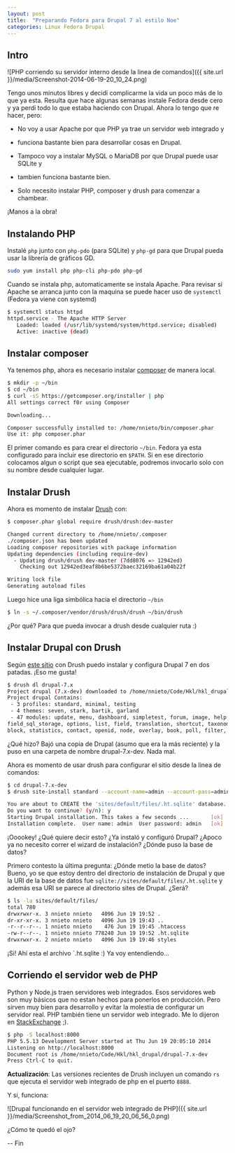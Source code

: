 ```yaml
---
layout: post
title:  "Preparando Fedora para Drupal 7 al estilo Noe"
categories: Linux Fedora Drupal
---
```



## Intro

![PHP corriendo su servidor interno desde la linea de comandos]({{ site.url }}/media/Screenshot-2014-06-19-20_10_24.png)

Tengo unos minutos libres y decidí complicarme la vida un poco más de lo que
ya esta. Resulta que hace algunas semanas instale Fedora desde cero y ya perdi
todo lo que estaba haciendo con Drupal. Ahora lo tengo que re hacer, pero:

* No voy a usar Apache por que PHP ya trae un servidor web integrado y
* funciona bastante bien para desarrollar cosas en Drupal.

* Tampoco voy a instalar MySQL o MariaDB por que Drupal puede usar SQLite y
* tambien funciona bastante bien.

* Solo necesito instalar PHP, composer y drush para comenzar a chambear.

¡Manos a la obra!

## Instalando PHP

Instalé `php` junto con `php-pdo` (para SQLite) y `php-gd` para que Drupal pueda
usar la librería de gráficos GD.

```bash
sudo yum install php php-cli php-pdo php-gd
```

Cuando se instala php, automaticamente se instala Apache. Para revisar si
Apache se arranca junto con la maquina se puede hacer uso de `systemctl` (Fedora
ya viene con systemd)

```bash
$ systemctl status httpd
httpd.service - The Apache HTTP Server
   Loaded: loaded (/usr/lib/systemd/system/httpd.service; disabled)
   Active: inactive (dead)
```

## Instalar composer

Ya tenemos php, ahora es necesario instalar
[composer](https://getcomposer.org/) de manera local.

```bash
$ mkdir -p ~/bin
$ cd ~/bin
$ curl -sS https://getcomposer.org/installer | php
All settings correct f0r using Composer

Downloading...

Composer successfully installed to: /home/nnieto/bin/composer.phar
Use it: php composer.phar
```

El primer comando es para crear el directorio `~/bin`. Fedora ya esta
configurado para incluir ese directorio en `$PATH`. Si en ese directorio
colocamos algun o script que sea ejecutable, podremos invocarlo solo con su
nombre desde cualquier lugar.

## Instalar Drush

Ahora es momento de instalar [Drush](https://github.com/drush-ops/drush) con:

```bash
$ composer.phar global require drush/drush:dev-master

Changed current directory to /home/nnieto/.composer
./composer.json has been updated
Loading composer repositories with package information
Updating dependencies (including require-dev)
  - Updating drush/drush dev-master (7dd8076 => 12942ed)
    Checking out 12942ed3eaf8b6be5372baec32169ba61a04b22f

Writing lock file
Generating autoload files
```
Luego hice una liga simbólica hacia el directorio `~/bin`

```bash
$ ln -s ~/.composer/vendor/drush/drush/drush ~/bin/drush
```

¿Por qué? Para que pueda invocar a drush desde cualquier ruta :)

## Instalar Drupal con Drush

Según [este sitio](http://www.coderintherye.com/install-drupal-7-using-drush)
con Drush puedo instalar y configura Drupal 7 en dos patadas. ¡Eso me gusta!

```bash
$ drush dl drupal-7.x
Project drupal (7.x-dev) downloaded to /home/nnieto/Code/Hkl/hkl_drupal/drupal-7.x-dev.   [success]
Project drupal Contains:                                                                  [success]
 - 3 profiles: standard, minimal, testing
 - 4 themes: seven, stark, bartik, garland
 - 47 modules: update, menu, dashboard, simpletest, forum, image, help, aggregator, rdf, blog, syslog, search, dblog, trigger, locale, profile, number, text,
field_sql_storage, options, list, field, translation, shortcut, taxonomy, field_ui, toolbar, user, file, comment, tracker, system, color, php, contextual,
block, statistics, contact, openid, node, overlay, book, poll, filter, path, drupal_system_listing_incompatible_test, drupal_system_listing_compatible_test
```

¿Qué hizo? Bajó una copia de Drupal (asumo que era la más reciente) y la puso
en una carpeta de nombre drupal-7.x-dev. Nada mal.

Ahora es momento de usar drush para configurar el sitio desde la linea de comandos:

```bash
$ cd drupal-7.x-dev
$ drush site-install standard --account-name=admin --account-pass=admin --db-url=sqlite://sites/default/files/.ht.sqlite

You are about to CREATE the 'sites/default/files/.ht.sqlite' database.
Do you want to continue? (y/n): y
Starting Drupal installation. This takes a few seconds ...       [ok]
Installation complete.  User name: admin  User password: admin   [ok]

```

¡Ooookey! ¿Qué quiere decir esto? ¿Ya instaló y configuró Drupal? ¿Apoco ya no
necesito correr el wizard de instalación? ¿Dónde puso la base de datos?

Primero contesto la última pregunta: ¿Dónde metio la base de datos? Bueno, yo
se que estoy dentro del directorio de instalación de Drupal y que la URI de la
base de datos fue `sqlite://sites/default/files/.ht.sqlite` y además esa URI se
parece  al directorio sites de Drupal. ¿Será?

```bash
$ ls -la sites/default/files/
total 780
drwxrwxr-x. 3 nnieto nnieto   4096 Jun 19 19:52 .
dr-xr-xr-x. 3 nnieto nnieto   4096 Jun 19 19:43 ..
-r--r--r--. 1 nnieto nnieto    476 Jun 19 19:45 .htaccess
-rw-r--r--. 1 nnieto nnieto 778240 Jun 19 19:52 .ht.sqlite
drwxrwxr-x. 2 nnieto nnieto   4096 Jun 19 19:46 styles
```

¡Si! Ahí esta el archivo `.ht.sqlite :) Ya voy entendiendo...


## Corriendo el servidor web de PHP

Python y Node.js traen servidores web integrados. Esos servidores web son muy
básicos que no estan hechos para ponerlos en producción. Pero sirven muy bien
para desarrollo y evitar la molestia de configurar un servidor real. PHP
también tiene un servidor web integrado. Me lo dijeron en
[StackExchange](http://drupal.stackexchange.com/questions/111200/how-to-run-drupal-from-the-console)
;).

```bash
$ php -S localhost:8000
PHP 5.5.13 Development Server started at Thu Jun 19 20:05:10 2014
Listening on http://localhost:8000
Document root is /home/nnieto/Code/Hkl/hkl_drupal/drupal-7.x-dev
Press Ctrl-C to quit.
```
**Actualización**: Las versiones recientes de Drush incluyen un comando `rs` que
ejecuta el servidor web integrado de php en el puerto `8888`.

Y si, funciona:

![Drupal funcionando en el servidor web integrado de PHP]({{ site.url }}/media/Screenshot_from_2014_06_19_20_06_56_0.png)

¿Cómo te quedó el ojo?

-- Fin